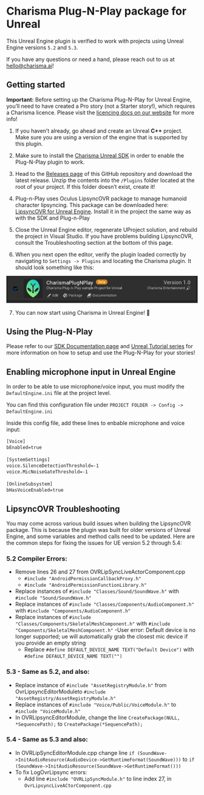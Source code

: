 # Charisma Plug-N-Play package for Unreal

This Unreal Engine plugin is verified to work with projects using Unreal Engine versions `5.2` and `5.3`.

If you have any questions or need a hand, please reach out to us at [hello@charisma.ai](mailto:hello@charisma.ai)!

## Getting started

**Important:** Before setting up the Charisma Plug-N-Play for Unreal Engine, you’ll need to have created a Pro story (not a Starter story!), which requires a Charisma licence. Please visit the [licencing docs on our website](https://charisma.ai/docs/licencing) for more info!

1. If you haven’t already, go ahead and create an Unreal **C++** project. Make sure you are using a version of the engine that is supported by this plugin.

2. Make sure to install the [Charisma Unreal SDK](https://github.com/charisma-ai/charisma-sdk-unreal) in order to enable the Plug-N-Play plugin to work.

3. Head to the [Releases page](https://github.com/charisma-ai/unreal-plug-n-play/releases) of this GitHub repository and download the latest release. Unzip the contents into the `/Plugins` folder located at the root of your project. If this folder doesn’t exist, create it!
   
4. Plug-n-Play uses Oculus LipsyncOVR package to manage humanoid character lipsyncing. This package can be downloaded here: [LipsyncOVR for Unreal Engine](https://developer.oculus.com/downloads/package/oculus-lipsync-unreal/). Install it in the project the same way as with the SDK and Plug-n-Play

5. Close the Unreal Engine editor, regenerate UProject solution, and rebuild the project in Visual Studio. If you have problems building LipsyncOVR, consult the Troubleshooting section at the bottom of this page.

6. When you next open the editor, verify the plugin loaded correctly by navigating to `Settings -> Plugins` and locating the Charisma plugin. It should look something like this:

![StoryId](/Docs/EnablePlugin.png)

7. You can now start using Charisma in Unreal Engine! 🎉

## Using the Plug-N-Play

Please refer to our [SDK Documentation page](https://charisma.ai/docs/sdks) and [Unreal Tutorial series](https://www.youtube.com/playlist?list=PLJL7mxAoErKy_ByCa6C1vb3FEnQnE1-kp) for more information on how to setup and use the Plug-N-Play for your stories!

## Enabling microphone input in Unreal Engine

In order to be able to use microphone/voice input, you must modify the `DefaultEngine.ini` file at the project level.

You can find this configuration file under `PROJECT FOLDER -> Config -> DefaultEngine.ini`

Inside this config file, add these lines to enbable microphone and voice input:

```
[Voice]
bEnabled=true

[SystemSettings]
voice.SilenceDetectionThreshold=-1
voice.MicNoiseGateThreshold=-1

[OnlineSubsystem]
bHasVoiceEnabled=true
```

## LipsyncOVR Troubleshooting

You may come across various build issues when building the LipsyncOVR package. This is because the plugin was built for older versions of Unreal Engine, and some variables and method calls need to be updated. Here are the common steps for fixing the issues for UE version 5.2 through 5.4:

### 5.2 Compiler Errors:

- Remove lines 26 and 27 from OVRLipSyncLiveActorComponent.cpp
    - `#include "AndroidPermissionCallbackProxy.h"`
    - `#include "AndroidPermissionFunctionLibrary.h"`
- Replace instances of `#include "Classes/Sound/SoundWave.h"` with `#include "Sound/SoundWave.h"`
- Replace instances of `#include "Classes/Components/AudioComponent.h"` with `#include "Components/AudioComponent.h"`
- Replace instances of `#include "Classes/Components/SkeletalMeshComponent.h"` with `#include "Components/SkeletalMeshComponent.h"`
-User error: Default device is no longer supported; ue will automatically grab the closest mic device if you provide an empty string
  - Replace `#define DEFAULT_DEVICE_NAME TEXT("Default Device")` with `#define DEFAULT_DEVICE_NAME TEXT("")`
    
### 5.3 - Same as 5.2, and also:

- Replace instance of `#include "AssetRegistryModule.h"` from OvrLipsyncEditorModuleto `#include "AssetRegistry/AssetRegistryModule.h"`
- Replace instances of `#include "Voice/Public/VoiceModule.h"` to `#include "VoiceModule.h"` 
- In OVRLipsyncEditorModule, change the line `CreatePackage(NULL, *SequencePath);` to `CreatePackage(*SequencePath);`

### 5.4 - Same as 5.3 and also:

- In OVRLipSyncEditorModule.cpp change line `if (SoundWave->InitAudioResource(AudioDevice->GetRuntimeFormat(SoundWave)))` to `if (SoundWave->InitAudioResource(SoundWave->GetRuntimeFormat()))`
- To fix LogOvrLipsync errors:
  - Add line `#include "OVRLipSyncModule.h"` to line index 27, in `OvrLipsyncLiveACtorComponent.cpp`
